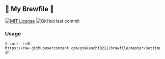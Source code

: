 ## :beer: My Brewfile :beer:
[![MIT License](http://img.shields.io/badge/license-MIT-blue.svg?style=flat)](LICENSE)
![GitHub last commit](https://img.shields.io/github/last-commit/ytakeuchi/brewfile)
### Usage
```
$ curl -fsSL https://raw.githubusercontent.com/ytakeuchi0222/brewfile/master/setting.sh| sh
```
